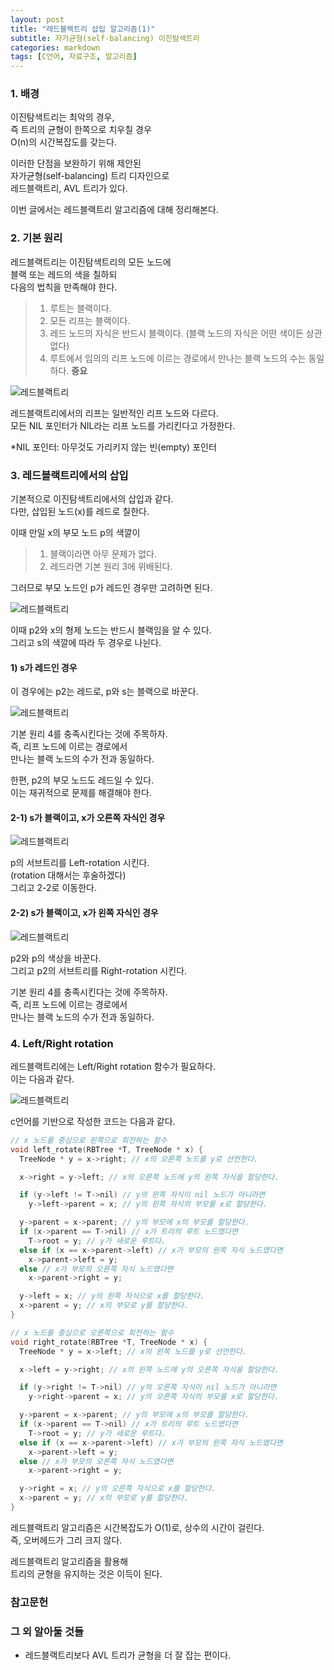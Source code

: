 ```yaml
---
layout: post
title: "레드블랙트리 삽입 알고리즘(1)"
subtitle: 자가균형(self-balancing) 이진탐색트리
categories: markdown
tags: [C언어, 자료구조, 알고리즘]
---
```


### 1. 배경

이진탐색트리는 최악의 경우,  
즉 트리의 균형이 한쪽으로 치우칠 경우  
O(n)의 시간복잡도를 갖는다. 

이러한 단점을 보완하기 위해 제안된  
자가균형(self-balancing) 트리 디자인으로  
레드블랙트리, AVL 트리가 있다. 

이번 글에서는 레드블랙트리 알고리즘에 대해 정리해본다.

### 2. 기본 원리

레드블랙트리는 이진탐색트리의 모든 노드에  
블랙 또는 레드의 색을 칠하되  
다음의 법칙을 만족해야 한다.

>1. 루트는 블랙이다.
>2. 모든 리프는 블랙이다.
>3. 레드 노드의 자식은 반드시 블랙이다.
>   (블랙 노드의 자식은 어떤 색이든 상관없다)
>4. 루트에서 임의의 리프 노드에 이르는 경로에서
>   만나는 블랙 노드의 수는 동일하다. **중요**
  
![레드블랙트리](https://github.com/gitul0515/gitul0515.github.io/blob/main/_posts/image/%EB%A0%88%EB%93%9C%EB%B8%94%EB%9E%99%ED%8A%B8%EB%A6%AC/1.png?raw=true)
  

레드블랙트리에서의 리프는 일반적인 리프 노드와 다르다.  
모든 NIL 포인터가 NIL라는 리프 노드를 가리킨다고 가정한다.  

*NIL 포인터: 아무것도 가리키지 않는 빈(empty) 포인터

### 3. 레드블랙트리에서의 삽입

기본적으로 이진탐색트리에서의 삽입과 같다.  
다만, 삽입된 노드(x)를 레드로 칠한다.

이때 만일 x의 부모 노드 p의 색깔이
 >1. 블랙이라면 아무 문제가 없다.
 >2. 레드라면 기본 원리 3에 위배된다.

그러므로 부모 노드인 p가 레드인 경우만 고려하면 된다.

![레드블랙트리](https://github.com/gitul0515/gitul0515.github.io/blob/main/_posts/image/%EB%A0%88%EB%93%9C%EB%B8%94%EB%9E%99%ED%8A%B8%EB%A6%AC/2.png?raw=true)

이때 p2와 x의 형제 노드는 반드시 블랙임을 알 수 있다.  
그리고 s의 색깔에 따라 두 경우로 나뉜다. 

#### 1) s가 레드인 경우

이 경우에는 p2는 레드로, p와 s는 블랙으로 바꾼다. 

![레드블랙트리](https://github.com/gitul0515/gitul0515.github.io/blob/main/_posts/image/%EB%A0%88%EB%93%9C%EB%B8%94%EB%9E%99%ED%8A%B8%EB%A6%AC/3.png?raw=true)

기본 원리 4를 충족시킨다는 것에 주목하자.  
즉, 리프 노드에 이르는 경로에서  
만나는 블랙 노드의 수가 전과 동일하다.

한편, p2의 부모 노드도 레드일 수 있다.  
이는 재귀적으로 문제를 해결해야 한다.

#### 2-1) s가 블랙이고, x가 오른쪽 자식인 경우

![레드블랙트리](https://github.com/gitul0515/gitul0515.github.io/blob/main/_posts/image/%EB%A0%88%EB%93%9C%EB%B8%94%EB%9E%99%ED%8A%B8%EB%A6%AC/4.png?raw=true)

p의 서브트리를 Left-rotation 시킨다.  
(rotation 대해서는 후술하겠다)  
그리고 2-2로 이동한다. 

#### 2-2) s가 블랙이고, x가 왼쪽 자식인 경우

![레드블랙트리](https://github.com/gitul0515/gitul0515.github.io/blob/main/_posts/image/%EB%A0%88%EB%93%9C%EB%B8%94%EB%9E%99%ED%8A%B8%EB%A6%AC/5.png?raw=true)

p2와 p의 색상을 바꾼다.  
그리고 p2의 서브트리를 Right-rotation 시킨다.

기본 원리 4를 충족시킨다는 것에 주목하자.  
즉, 리프 노드에 이르는 경로에서  
만나는 블랙 노드의 수가 전과 동일하다.

### 4. Left/Right rotation

레드블랙트리에는 Left/Right rotation 함수가 필요하다.  
이는 다음과 같다.

![레드블랙트리](https://github.com/gitul0515/gitul0515.github.io/blob/main/_posts/image/%EB%A0%88%EB%93%9C%EB%B8%94%EB%9E%99%ED%8A%B8%EB%A6%AC/6.png?raw=true)

c언어를 기반으로 작성한 코드는 다음과 같다. 

```C
// x 노드를 중심으로 왼쪽으로 회전하는 함수
void left_rotate(RBTree *T, TreeNode * x) {
  TreeNode * y = x->right; // x의 오른쪽 노드를 y로 선언한다.

  x->right = y->left; // x의 오른쪽 노드에 y의 왼쪽 자식을 할당한다.

  if (y->left != T->nil) // y의 왼쪽 자식이 nil 노드가 아니라면
    y->left->parent = x; // y의 왼쪽 자식의 부모를 x로 할당한다.

  y->parent = x->parent; // y의 부모에 x의 부모를 할당한다. 
  if (x->parent == T->nil) // x가 트리의 루트 노드였다면
    T->root = y; // y가 새로운 루트다.
  else if (x == x->parent->left) // x가 부모의 왼쪽 자식 노드였다면
    x->parent->left = y;
  else // x가 부모의 오른쪽 자식 노드였다면
    x->parent->right = y;

  y->left = x; // y의 왼쪽 자식으로 x를 할당한다.
  x->parent = y; // x의 부모로 y를 할당한다.
}

// x 노드를 중심으로 오른쪽으로 회전하는 함수
void right_rotate(RBTree *T, TreeNode * x) {
  TreeNode * y = x->left; // x의 왼쪽 노드를 y로 선언한다.

  x->left = y->right; // x의 왼쪽 노드에 y의 오른쪽 자식을 할당한다.

  if (y->right != T->nil) // y의 오른쪽 자식이 nil 노드가 아니라면
    y->right->parent = x; // y의 오른쪽 자식의 부모를 x로 할당한다.

  y->parent = x->parent; // y의 부모에 x의 부모를 할당한다. 
  if (x->parent == T->nil) // x가 트리의 루트 노드였다면
    T->root = y; // y가 새로운 루트다.
  else if (x == x->parent->left) // x가 부모의 왼쪽 자식 노드였다면
    x->parent->left = y;
  else // x가 부모의 오른쪽 자식 노드였다면
    x->parent->right = y;

  y->right = x; // y의 오른쪽 자식으로 x를 할당한다.
  x->parent = y; // x의 부모로 y를 할당한다.
}
```

레드블랙트리 알고리즘은 시간복잡도가 O(1)로, 상수의 시간이 걸린다.  
즉, 오버헤드가 그리 크지 않다.  
  
레드블랙트리 알고리즘을 활용해  
트리의 균형을 유지하는 것은 이득이 된다.

### 참고문헌

### 그 외 알아둘 것들
- 레드블랙트리보다 AVL 트리가 균형을 더 잘 잡는 편이다.